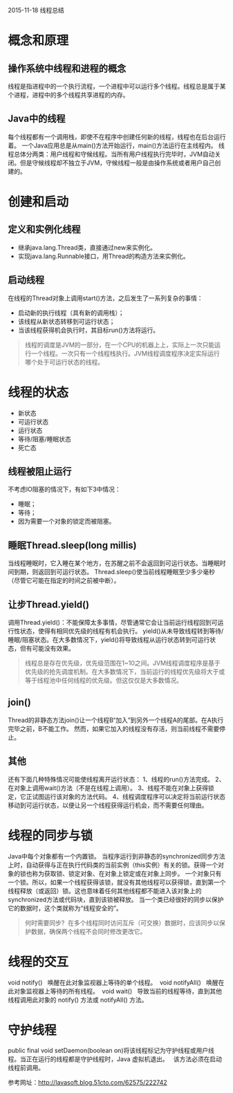 2015-11-18 线程总结
# 概念和原理
## 操作系统中线程和进程的概念
线程是指进程中的一个执行流程，一个进程中可以运行多个线程。线程总是属于某个进程，进程中的多个线程共享进程的内存。
## Java中的线程
每个线程都有一个调用栈，即使不在程序中创建任何新的线程，线程也在后台运行着。
一个Java应用总是从main()方法开始运行，main()方法运行在主线程内。
线程总体分两类：用户线程和守候线程。当所有用户线程执行完毕时，JVM自动关闭。但是守候线程却不独立于JVM，守候线程一般是由操作系统或者用户自己创建的。
# 创建和启动
## 定义和实例化线程
- 继承java.lang.Thread类，直接通过new来实例化。
- 实现java.lang.Runnable接口，用Thread的构造方法来实例化。
## 启动线程
在线程的Thread对象上调用start()方法，之后发生了一系列复杂的事情：
- 启动新的执行线程（具有新的调用栈）；
- 该线程从新状态转移到可运行状态；
- 当该线程获得机会执行时，其目标run()方法将运行。
> 线程的调度是JVM的一部分，在一个CPU的机器上上，实际上一次只能运行一个线程。一次只有一个线程栈执行。JVM线程调度程序决定实际运行哪个处于可运行状态的线程。

# 线程的状态
- 新状态
- 可运行状态
- 运行状态
- 等待/阻塞/睡眠状态
- 死亡态
## 线程被阻止运行
不考虑IO阻塞的情况下，有如下3中情况：
- 睡眠；
- 等待；
- 因为需要一个对象的锁定而被阻塞。
## 睡眠Thread.sleep(long millis)
当线程睡眠时，它入睡在某个地方，在苏醒之前不会返回到可运行状态。当睡眠时间到期，则返回到可运行状态。
Thread.sleep()使当前线程睡眠至少多少毫秒（尽管它可能在指定的时间之前被中断）。

## 让步Thread.yield()
调用Thread.yield()：不能保障太多事情，尽管通常它会让当前运行线程回到可运行性状态，使得有相同优先级的线程有机会执行。
yield()从未导致线程转到等待/睡眠/阻塞状态。在大多数情况下，yield()将导致线程从运行状态转到可运行状态，但有可能没有效果。
> 线程总是存在优先级，优先级范围在1~10之间。JVM线程调度程序是基于优先级的抢先调度机制。在大多数情况下，当前运行的线程优先级将大于或等于线程池中任何线程的优先级。但这仅仅是大多数情况。

## join()
Thread的非静态方法join()让一个线程B“加入”到另外一个线程A的尾部。在A执行完毕之前，B不能工作。
然而，如果它加入的线程没有存活，则当前线程不需要停止。

## 其他
还有下面几种特殊情况可能使线程离开运行状态：
1、线程的run()方法完成。
2、在对象上调用wait()方法（不是在线程上调用）。
3、线程不能在对象上获得锁定，它正试图运行该对象的方法代码。
4、线程调度程序可以决定将当前运行状态移动到可运行状态，以便让另一个线程获得运行机会，而不需要任何理由。

# 线程的同步与锁
Java中每个对象都有一个内置锁。
当程序运行到非静态的synchronized同步方法上时，自动获得与正在执行代码类的当前实例（this实例）有关的锁。获得一个对象的锁也称为获取锁、锁定对象、在对象上锁定或在对象上同步。
一个对象只有一个锁。所以，如果一个线程获得该锁，就没有其他线程可以获得锁，直到第一个线程释放（或返回）锁。这也意味着任何其他线程都不能进入该对象上的synchronized方法或代码块，直到该锁被释放。
当一个类已经很好的同步以保护它的数据时，这个类就称为“线程安全的”。
> 何时需要同步?
 在多个线程同时访问互斥（可交换）数据时，应该同步以保护数据，确保两个线程不会同时修改更改它。

# 线程的交互
void notify()
  唤醒在此对象监视器上等待的单个线程。
 void notifyAll()
  唤醒在此对象监视器上等待的所有线程。
 void wait()
  导致当前的线程等待，直到其他线程调用此对象的 notify() 方法或 notifyAll() 方法。

# 守护线程
public final void setDaemon(boolean on)将该线程标记为守护线程或用户线程。当正在运行的线程都是守护线程时，Java 虚拟机退出。
  该方法必须在启动线程前调用。

参考网址：http://lavasoft.blog.51cto.com/62575/222742